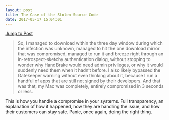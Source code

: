 ```yaml
---
layout: post
title: The Case of the Stolen Source Code
date: 2017-05-17 15:04:01
---
```

[Jump to Post](https://panic.com/blog/stolen-source-code/)

>So, I managed to download within the three day window during which the infection was unknown, managed to hit the one download mirror that was compromised, managed to run it and breeze right through an in-retrospect-sketchy authentication dialog, without stopping to wonder why HandBrake would need admin privileges, or why it would suddenly need them when it hadn’t before. I also likely bypassed the Gatekeeper warning without even thinking about it, because I run a handful of apps that are still not signed by their developers. And that was that, my Mac was completely, entirely compromised in 3 seconds or less.

This is how you handle a compromise in your systems. Full transparency, an explanation of how it happened, how they are handling the issue, and how their customers can stay safe. Panic, once again, doing the right thing.
